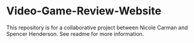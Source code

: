 # Video-Game-Review-Website
This repository is for a collaborative project between Nicole Carman and Spencer Henderson. See readme for more information.

